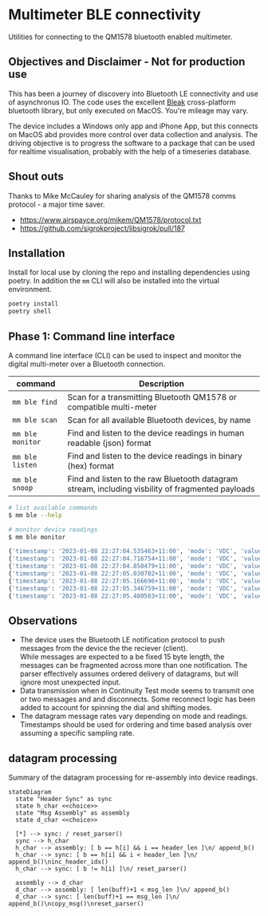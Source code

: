 # Multimeter BLE connectivity
Utilities for connecting to the QM1578 bluetooth enabled multimeter.

## Objectives and Disclaimer - Not for production use
This has been a journey of discovery into Bluetooth LE connectivity and use of asynchronus IO.
The code uses the excellent [Bleak](https://bleak.readthedocs.io/en/latest/) cross-platform bluetooth 
library, but only executed on MacOS.  You're mileage may vary.

The device includes a Windows only app and iPhone App, but this connects on MacOS abd provides more control over
data collection and analysis.
The driving objective is to progress the software to a package that can be used for realtime visualisation, probably
with the help of a timeseries database.

## Shout outs
Thanks to Mike McCauley for sharing analysis of the QM1578 comms protocol - a major time saver.
* https://www.airspayce.org/mikem/QM1578/protocol.txt 
* https://github.com/sigrokproject/libsigrok/pull/187

## Installation
Install for local use by cloning the repo and installing dependencies using poetry.
In addition the `mm` CLI will also be installed into the virtual environment.
```bash
poetry install
poetry shell
```

## Phase 1: Command line interface
A command line interface (CLI) can be used to inspect and monitor the digital multi-meter over a Bluetooth connection.

| command | Description |
| ------- | ----------- |
| `mm ble find` | Scan for a transmitting Bluetooth QM1578 or compatible multi-meter |
| `mm ble scan` | Scan for all available Bluetooth devices, by name |
| `mm ble monitor` | Find and listen to the device readings in human readable (json) format |
| `mm ble listen` | Find and listen to the device readings in binary (hex) format |
| `mm ble snoop` | Find and listen to the raw Bluetooth datagram stream, including visbility of fragmented payloads |

```bash
# list available commands
$ mm ble --help

# monitor device readings
$ mm ble monitor

{'timestamp': '2023-01-08 22:27:04.535463+11:00', 'mode': 'VDC', 'value': '12.18', 'units': 'V'}
{'timestamp': '2023-01-08 22:27:04.716754+11:00', 'mode': 'VDC', 'value': '12.18', 'units': 'V'}
{'timestamp': '2023-01-08 22:27:04.850479+11:00', 'mode': 'VDC', 'value': '12.18', 'units': 'V'}
{'timestamp': '2023-01-08 22:27:05.030702+11:00', 'mode': 'VDC', 'value': '12.18', 'units': 'V'}
{'timestamp': '2023-01-08 22:27:05.166696+11:00', 'mode': 'VDC', 'value': '12.18', 'units': 'V'}
{'timestamp': '2023-01-08 22:27:05.346759+11:00', 'mode': 'VDC', 'value': '12.18', 'units': 'V'}
{'timestamp': '2023-01-08 22:27:05.480503+11:00', 'mode': 'VDC', 'value': '12.17', 'units': 'V'}
```

## Observations
* The device uses the Bluetooth LE notification protocol to push messages from the device the the reciever (client).  
While messages are expected to a be fixed 15 byte length, the messages can be fragmented across more than one notification.  The parser effectively assumes ordered delivery of datagrams, but will ignore most unexpected input.
* Data transmission when in Continuity Test mode seems to transmit one or two messages and and disconnects.  Some 
reconnect logic has been added to account for spinning the dial and shifting modes.
* The datagram message rates vary depending on mode and readings.  Timestamps should be used for ordering and 
time based analysis over assuming a specific sampling rate.

## datagram processing
Summary of the datagram processing for re-assembly into device readings.

```mermaid
stateDiagram
  state "Header Sync" as sync
  state h_char <<choice>>
  state "Msg Assembly" as assembly
  state d_char <<choice>>

  [*] --> sync: / reset_parser()
  sync --> h_char
  h_char --> assembly: [ b == h[i] && i == header_len ]\n/ append_b()
  h_char --> sync: [ b == h[i] && i < header_len ]\n/ append_b()\ninc_header_idx()
  h_char --> sync: [ b != h[i] ]\n/ reset_parser()

  assembly --> d_char
  d_char --> assembly: [ len(buff)+1 < msg_len ]\n/ append_b()
  d_char --> sync: [ len(buff)+1 == msg_len ]\n/ append_b()\ncopy_msg()\nreset_parser()
  
```